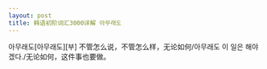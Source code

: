 ```yaml
---
layout: post
title: 韩语初阶词汇3000详解 아무래도
---
```


아무래도[아무래도][부] 不管怎么说，不管怎么样，无论如何/아무래도 이 일은 해야겠다./无论如何，这件事也要做。
